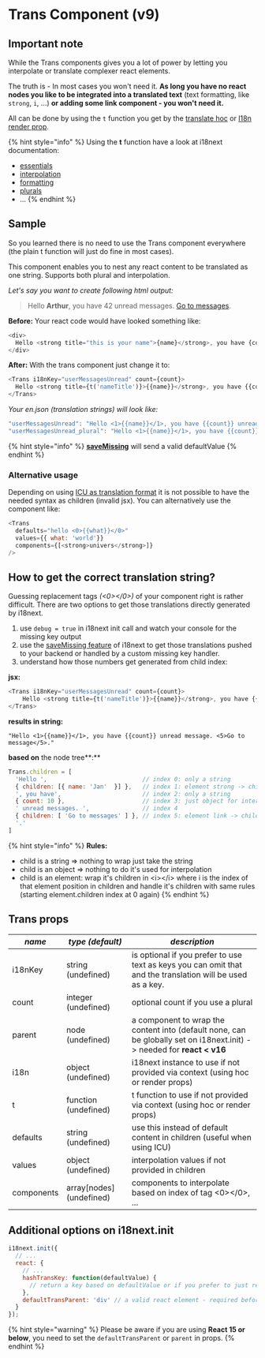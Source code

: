 # Trans Component (v9)

## Important note

While the Trans components gives you a lot of power by letting you interpolate or translate complexer react elements.

The truth is - In most cases you won't need it. **As long you have no react nodes you like to be integrated into a translated text** (text formatting, like `strong`, `i`, ...) **or adding some link component - you won't need it.**

All can be done by using the `t` function you get by the [translate hoc](trans-component.md) or [I18n render prop](trans-component.md).

{% hint style="info" %}
Using the **t** function have a look at i18next documentation:

* [essentials](https://www.i18next.com/essentials.html)
* [interpolation](https://www.i18next.com/interpolation.html)
* [formatting](https://www.i18next.com/formatting.html)
* [plurals](https://www.i18next.com/plurals.html)
* ...
{% endhint %}

## Sample

So you learned there is no need to use the Trans component everywhere (the plain t function will just do fine in most cases).

This component enables you to nest any react content to be translated as one string. Supports both plural and interpolation.

_Let's say you want to create following html output:_

> Hello **Arthur**, you have 42 unread messages. [Go to messages](trans-component.md).

**Before:** Your react code would have looked something like:

```javascript
<div>
  Hello <strong title="this is your name">{name}</strong>, you have {count} unread message(s). <Link to="/msgs">Go to messages</Link>.
</div>
```

**After:** With the trans component just change it to:

```javascript
<Trans i18nKey="userMessagesUnread" count={count}>
  Hello <strong title={t('nameTitle')}>{{name}}</strong>, you have {{count}} unread message. <Link to="/msgs">Go to messages</Link>.
</Trans>
```

_Your en.json (translation strings) will look like:_

```javascript
"userMessagesUnread": "Hello <1>{{name}}</1>, you have {{count}} unread message. <5>Go to message</5>.",
"userMessagesUnread_plural": "Hello <1>{{name}}</1>, you have {{count}} unread messages.  <5>Go to messages</5>.",
```

{% hint style="info" %}
[**saveMissing**](https://www.i18next.com/overview/configuration-options#missing-keys) will send a valid defaultValue
{% endhint %}

### Alternative usage

Depending on using [ICU as translation format](https://github.com/i18next/i18next-icu) it is not possible to have the needed syntax as children (invalid jsx). You can alternatively use the component like:

```javascript
<Trans
  defaults="hello <0>{{what}}</0>"
  values={{ what: 'world'}}
  components={[<strong>univers</strong>]}
/>
```

## How to get the correct translation string?

Guessing replacement tags _(<0>\</0>)_ of your component right is rather difficult. There are two options to get those translations directly generated by i18next.

1. use `debug = true` in i18next init call and watch your console for the missing key output 
2. use the [saveMissing feature](https://www.i18next.com/configuration-options.html#missing-keys) of i18next to get those translations pushed to your backend or handled by a custom missing key handler. 
3. understand how those numbers get generated from child index:

**jsx:**

```javascript
<Trans i18nKey="userMessagesUnread" count={count}>
    Hello <strong title={t('nameTitle')}>{{name}}</strong>, you have {{count}} unread message. <Link to="/msgs">Go to messages</Link>.
</Trans>
```

**results in string:**

```
"Hello <1>{{name}}</1>, you have {{count}} unread message. <5>Go to message</5>."
```

**based on** the node tree**:**

```javascript
Trans.children = [
  'Hello ',                           // index 0: only a string
  { children: [{ name: 'Jan'  }] },   // index 1: element strong -> child object for interpolation
  ', you have',                       // index 2: only a string
  { count: 10 },                      // index 3: just object for interpolation
  ' unread messages. ',               // index 4
  { children: [ 'Go to messages' ] }, // index 5: element link -> child just a string
  '.'
]
```

{% hint style="info" %}
**Rules:**

* child is a string => nothing to wrap just take the string  
* child is an object => nothing to do it's used for interpolation  
* child is an element: wrap it's children in \<i>\</i> where i is the index of that element position in children and handle it's children with same rules (starting element.children index at 0 again)
{% endhint %}

## Trans props

| _**name**_ | _**type (default)**_      | _**description**_                                                                                                      |
| ---------- | ------------------------- | ---------------------------------------------------------------------------------------------------------------------- |
| i18nKey    | string (undefined)        | is optional if you prefer to use text as keys you can omit that and the translation will be used as a key.             |
| count      | integer (undefined)       | optional count if you use a plural                                                                                     |
| parent     | node (undefined)          | a component to wrap the content into (default none, can be globally set on i18next.init) -> needed for **react < v16** |
| i18n       | object (undefined)        | i18next instance to use if not provided via context (using hoc or render props)                                        |
| t          | function (undefined)      | t function to use if not provided via context (using hoc or render props)                                              |
| defaults   | string (undefined)        | use this instead of default content in children (useful when using ICU)                                                |
| values     | object (undefined)        | interpolation values if not provided in children                                                                       |
| components | array\[nodes] (undefined) | components to interpolate based on index of tag <0>\</0>, ...                                                          |

## Additional options on i18next.init

```javascript
i18next.init({
  // ...
  react: {
    // ...
    hashTransKey: function(defaultValue) {
      // return a key based on defaultValue or if you prefer to just remind you should set a key return false and throw an error
    },
    defaultTransParent: 'div' // a valid react element - required before react 16
  }
});
```

{% hint style="warning" %}
Please be aware if you are using **React 15 or below**, you need to set the `defaultTransParent` or `parent` in props.
{% endhint %}
